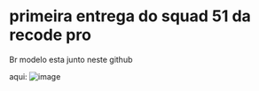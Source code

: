 # primeira entrega do squad 51 da recode pro


Br modelo esta junto neste github

aqui:
![image](https://user-images.githubusercontent.com/101137945/179547612-47c2af0e-dd1c-40a6-b1dd-90090a715c1a.png)
